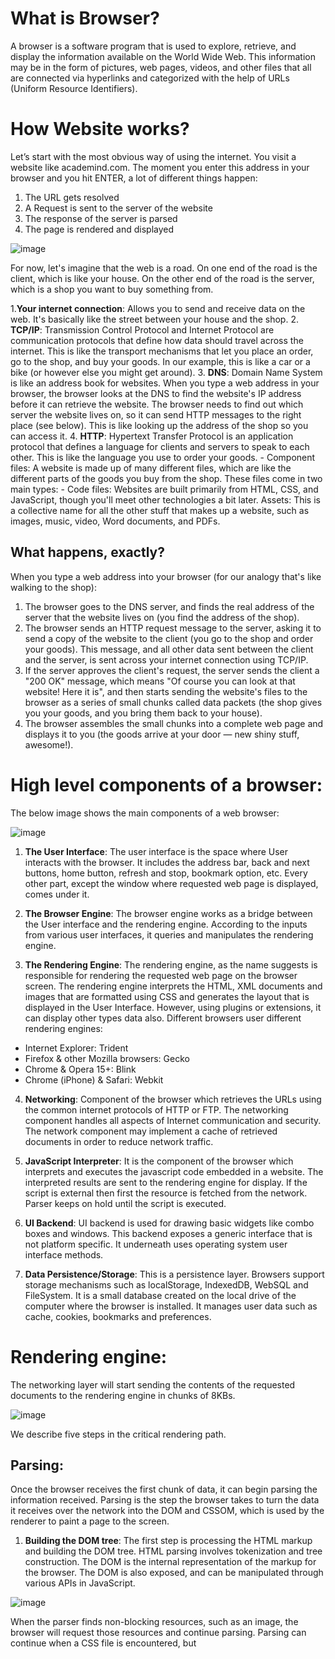 # What is Browser?

  A browser is a software program that is used to explore, retrieve, and display the information available on the World Wide Web. 
This information may be in the form of pictures, web pages, videos, and other files that all are connected via hyperlinks and categorized with the help of URLs (Uniform Resource Identifiers).

# How Website works?

Let’s start with the most obvious way of using the internet. You visit a website like academind.com.
The moment you enter this address in your browser and you hit ENTER, a lot of different things happen:
1. The URL gets resolved
2. A Request is sent to the server of the website
3. The response of the server is parsed
4. The page is rendered and displayed

![image](https://user-images.githubusercontent.com/113002603/193410219-33501b2b-35cc-4098-8b31-d1c33366d198.png)

For now, let's imagine that the web is a road. On one end of the road is the client, which is like your house. On the other end of the road is the server, which is a shop you want to buy something from.

1.**Your internet connection**: 
Allows you to send and receive data on the web. It's basically like the street between your house and the shop.
2. **TCP/IP**: 
Transmission Control Protocol and Internet Protocol are communication protocols that define how data should travel across the internet. This is like the transport mechanisms that let you place an order, go to the shop, and buy your goods. In our example, this is like a car or a bike (or however else you might get around).
3. **DNS**:
Domain Name System is like an address book for websites. When you type a web address in your browser, the browser looks at the DNS to find the website's IP address before it can retrieve the website. The browser needs to find out which server the website lives on, so it can send HTTP messages to the right place (see below). This is like looking up the address of the shop so you can access it.
4. **HTTP**: 
Hypertext Transfer Protocol is an application protocol that defines a language for clients and servers to speak to each other. This is like the language you use to order your goods.
    - Component files: 
        A website is made up of many different files, which are like the different parts of the goods you buy from the shop. These files come in two main types:
    - Code files: 
        Websites are built primarily from HTML, CSS, and JavaScript, though you'll meet other technologies a bit later.
        Assets: This is a collective name for all the other stuff that makes up a website, such as images, music, video, Word documents, and PDFs.

## What happens, exactly?

When you type a web address into your browser (for our analogy that's like walking to the shop):

1. The browser goes to the DNS server, and finds the real address of the server that the website lives on (you find the address of the shop).
2. The browser sends an HTTP request message to the server, asking it to send a copy of the website to the client (you go to the shop and order your goods). This message, and all other data sent between the client and the server, is sent across your internet connection using TCP/IP.
3. If the server approves the client's request, the server sends the client a "200 OK" message, which means "Of course you can look at that website! Here it is", and then starts sending the website's files to the browser as a series of small chunks called data packets (the shop gives you your goods, and you bring them back to your house).
4. The browser assembles the small chunks into a complete web page and displays it to you (the goods arrive at your door — new shiny stuff, awesome!).

# High level components of a browser:

The below image shows the main components of a web browser:

![image](https://user-images.githubusercontent.com/113002603/193413392-737677e7-8ff6-4207-a4e3-26ca62cb256c.png)

1. **The User Interface**:
The user interface is the space where User interacts with the browser. It includes the address bar, back and next buttons, home button, refresh and stop, bookmark option, etc. Every other part, except the window where requested web page is displayed, comes under it.

2. **The Browser Engine**: 
The browser engine works as a bridge between the User interface and the rendering engine. According to the inputs from various user interfaces, it queries and manipulates the rendering engine.

3. **The Rendering Engine**: 
The rendering engine, as the name suggests is responsible for rendering the requested web page on the browser screen. The rendering engine interprets the HTML, XML documents and images that are formatted using CSS and generates the layout that is displayed in the User Interface. However, using plugins or extensions, it can display other types data also. Different browsers user different rendering engines:
- Internet Explorer: Trident
- Firefox & other Mozilla browsers: Gecko
- Chrome & Opera 15+: Blink
- Chrome (iPhone) & Safari: Webkit

4. **Networking**: 
Component of the browser which retrieves the URLs using the common internet protocols of HTTP or FTP. The networking component handles all aspects of Internet communication and security. The network component may implement a cache of retrieved documents in order to reduce network traffic.

5. **JavaScript Interpreter**: 
It is the component of the browser which interprets and executes the javascript code embedded in a website. The interpreted results are sent to the rendering engine for display. If the script is external then first the resource is fetched from the network. Parser keeps on hold until the script is executed.

6. **UI Backend**: 
UI backend is used for drawing basic widgets like combo boxes and windows. This backend exposes a generic interface that is not platform specific. It underneath uses operating system user interface methods.

7. **Data Persistence/Storage**: 
This is a persistence layer. Browsers support storage mechanisms such as localStorage, IndexedDB, WebSQL and FileSystem. It is a small database created on the local drive of the computer where the browser is installed. It manages user data such as cache, cookies, bookmarks and preferences.

# Rendering engine: 

The networking layer will start sending the contents of the requested documents to the rendering engine in chunks of 8KBs.

![image](https://user-images.githubusercontent.com/113002603/193411687-8c427e9e-f140-49b6-931f-2a0d6adf57e4.png)

We describe five steps in the critical rendering path.

## Parsing:
Once the browser receives the first chunk of data, it can begin parsing the information received. Parsing is the step the browser takes to turn the data it receives over the network into the DOM and CSSOM, which is used by the renderer to paint a page to the screen.

1. **Building the DOM tree**:
The first step is processing the HTML markup and building the DOM tree. HTML parsing involves tokenization and tree construction.
The DOM is the internal representation of the markup for the browser. The DOM is also exposed, and can be manipulated through various APIs in JavaScript.

![image](https://user-images.githubusercontent.com/113002603/193412275-11315a81-8eda-4866-8f79-55be09cc6f07.png)

When the parser finds non-blocking resources, such as an image, the browser will request those resources and continue parsing. Parsing can continue when a CSS file is encountered, but <script> tags—particularly those without an async or defer attribute—block rendering, and pause the parsing of HTML.

**Preload scanner**:
While the browser builds the DOM tree, this process occupies the main thread. As this happens, the preload scanner will parse through the content available and request high priority resources like CSS, JavaScript, and web fonts. Thanks to the preload scanner, we don't have to wait until the parser finds a reference to an external resource to request it.

2. **Building the CSSOM**:
The second step in the critical rendering path is processing CSS and building the CSSOM tree. The CSS object model is similar to the DOM. 
The browser converts the CSS rules into a map of styles it can understand and work with. 
The browser goes through each rule set in the CSS, creating a tree of nodes with parent, child, and sibling relationships based on the CSS selectors.

## Render:
Rendering steps include style, layout, paint and, in some cases, compositing. 
The CSSOM and DOM trees created in the parsing step are combined into a render tree which is then used to compute the layout of every visible element, which is then painted to the screen.

3. **Style**:
The third step in the critical rendering path is combining the DOM and CSSOM into a **render tree**. The computed style tree, or render tree, construction starts with the root of the DOM tree, traversing each visible node.
Tags that aren't going to be displayed, like the <head> and its children and any nodes with display: none, such as the script { display: none; }

4. **Layout**:
The fourth step in the critical rendering path is running layout on the render tree to compute the geometry of each node.
  
After the construction of the render tree, it goes through a *layout process* of the render tree. When the renderer is created and added to the tree, it does not have a position and size. The process of calculating these values is called layout or reflow. 
*Layout* is the process by which the width, height, and location of all the nodes in the render tree are determined, plus the determination of the size and position of each object on the page.
*Reflow* is any subsequent size and position determination of any part of the page or the entire document.
  
The position of the root renderer is 0,0 and its dimensions are the viewport–the visible part of the browser window.
All renderers have a “layout” or “reflow” method, each renderer invokes the layout method of its children that need layout.

5. **Paint**:
The last step in the critical rendering path is painting the individual nodes to the screen, the first occurrence of which is called the first meaningful paint. 
In the painting or rasterization phase, the browser converts each box calculated in the layout phase to actual pixels on the screen. 
Painting involves drawing every visual part of an element to the screen, including text, colors, borders, shadows, and replaced elements like buttons and images. 
The browser needs to do this super quickly.

**Compositing**:
When sections of the document are drawn in different layers, overlapping each other, compositing is necessary to ensure they are drawn to the screen in the right order and the content is rendered correctly.

## Interactivity:

Once the main thread is done painting the page, you would think we would be *all set.* That isn't necessarily the case. If the load includes JavaScript, that was correctly deferred, and only executed after the onload event fires, the main thread might be busy, and not available for scrolling, touch, and other interactions.

Time to Interactive (TTI) is the measurement of how long it took from that first request which led to the DNS lookup and SSL connection to when the page is interactive — interactive being the point in time after the First Contentful Paint when the page responds to user interactions within 50ms. If the main thread is occupied parsing, compiling, and executing JavaScript, it is not available and therefore not able to respond to user interactions in a timely (less than 50ms) fashion.

If the main thread is occupied parsing, compiling, and executing JavaScript, it is not available and therefore not able to respond to user interactions in a timely (less than 50ms) fashion. That is not a good user experience. Avoid occupying the main thread.













